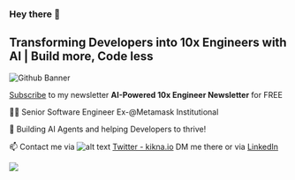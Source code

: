 ### Hey there 👋

## Transforming Developers into 10x Engineers with AI | Build more, Code less

![Github Banner](https://github.com/user-attachments/assets/2f98f267-5962-4084-bef0-b6e9297eb6f3)


[Subscribe](https://newsletter.ai30.io) to my newsletter **AI-Powered 10x Engineer Newsletter** for FREE


👨‍💻 Senior Software Engineer Ex-@Metamask Institutional

🤩 Building AI Agents and helping Developers to thrive!

📫 Contact me via ![alt text][1.2] [Twitter - kikna.io](https://twitter.com/kiknaio) DM me there or via [LinkedIn](https://www.linkedin.com/in/giorgikiknadze/)

[1.2]: http://i.imgur.com/wWzX9uB.png

<!--
**kiknaio/kiknaio** is a ✨ _special_ ✨ repository because its `README.md` (this file) appears on your GitHub profile.

Here are some ideas to get you started:

- 🔭 I’m currently working on ...
- 🌱 I’m currently learning ...
- 👯 I’m looking to collaborate on ...
- 🤔 I’m looking for help with ...
- 💬 Ask me about ...
- 📫 How to reach me: ...
- 😄 Pronouns: ...
- ⚡ Fun fact: ...
-->
![](https://komarev.com/ghpvc/?username=kiknaio&color=blue)
